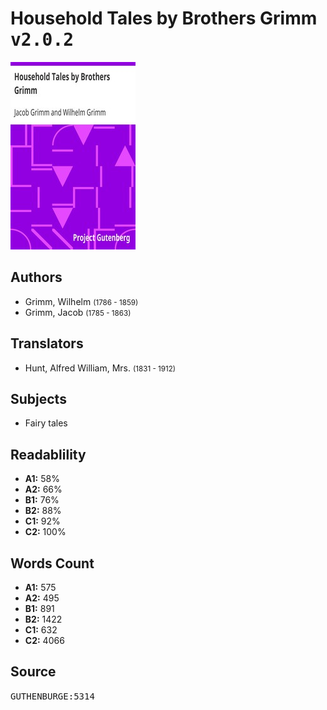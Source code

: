 # Household Tales by Brothers Grimm <kbd>v2.0.2</kbd>

![](./cover.medium.jpg "")

## Authors


 - Grimm, Wilhelm <small>(1786 - 1859)</small>
 - Grimm, Jacob <small>(1785 - 1863)</small>

## Translators


 - Hunt, Alfred William, Mrs. <small>(1831 - 1912)</small>

## Subjects


 - Fairy tales

## Readablility


 - **A1:** 58%
 - **A2:** 66%
 - **B1:** 76%
 - **B2:** 88%
 - **C1:** 92%
 - **C2:** 100%

## Words Count


 - **A1:** 575
 - **A2:** 495
 - **B1:** 891
 - **B2:** 1422
 - **C1:** 632
 - **C2:** 4066

## Source


<kbd>GUTHENBURGE:5314</kbd>
